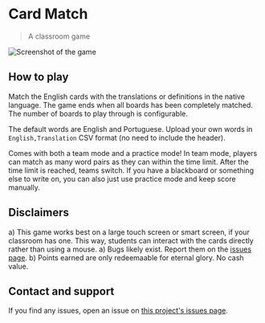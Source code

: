 # Card Match

> A classroom game

![Screenshot of the game](image.webp)

## How to play

Match the English cards with the translations or definitions in the native language.
The game ends when all boards has been completely matched.
The number of boards to play through is configurable.

The default words are English and Portuguese.
Upload your own words in `English,Translation` CSV format (no need to include the header).

Comes with both a team mode and a practice mode!
In team mode, players can match as many word pairs as they can within the time limit.
After the time limit is reached, teams switch.
If you have a blackboard or something else to write on, you can also just use practice mode and keep score manually.

## Disclaimers

a) This game works best on a large touch screen or smart screen, if your classroom has one.
   This way, students can interact with the cards directly rather than using a mouse.
a) Bugs likely exist. Report them on the [issues page](https://github.com/thinlines/card-match/issues).
b) Points earned are only redeemaable for eternal glory. No cash value.

## Contact and support

If you find any issues, open an issue on [this project's issues page](https://github.com/thinlines/card-match/issues).